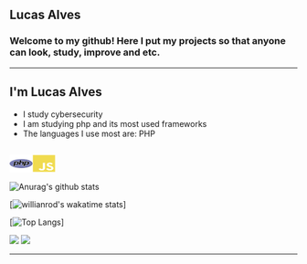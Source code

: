 ## Lucas Alves

### Welcome to my github! Here I put my projects so that anyone can look, study, improve and etc.
---
## I'm Lucas Alves
* I study cybersecurity
* I am studying php and its most used frameworks
* The languages I use most are: PHP

<img align="center" alt="Arthur-Python" height="30" width="40" src="https://raw.githubusercontent.com/devicons/devicon/master/icons/php/php-original.svg"><img align="center" alt="Arthur-Python" height="30" width="40" src="https://raw.githubusercontent.com/devicons/devicon/master/icons/javascript/javascript-plain.svg">
---
<p align="center">
  
![Anurag's github stats](https://github-readme-stats.vercel.app/api?username=phytoline&show_icons=true&theme=dark)

[![willianrod's wakatime stats](https://github-readme-stats.vercel.app/api/wakatime?username=Phytoline&theme=dark)]

[![Top Langs](https://github-readme-stats.vercel.app/api/top-langs/?username=phytoline&layout=compact&theme=dark)]


<a href = "mailto: phytolinedev@gmail.com"><img src="https://img.shields.io/badge/-Gmail-%23EA4335?style=for-the-badge&logo=gmail&logoColor=white"></a>
<a href="https://www.linkedin.com/in/lucas-alves-b21985156/" target="_blank"><img src="https://img.shields.io/badge/-LinkedIn-%230077B5?style=for-the-badge&logo=linkedin&logoColor=white"></a>

---
